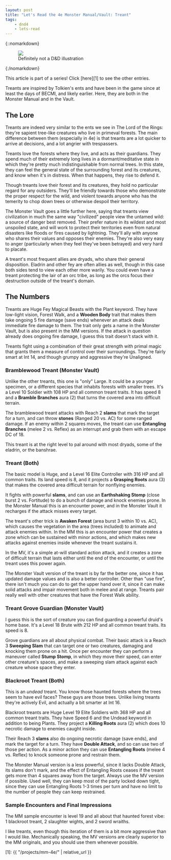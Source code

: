 ```yaml
---
layout: post
title: "Let's Read the 4e Monster Manual/Vault: Treant"
tags:
    - dnd4
    - lets-read
---
```


{::nomarkdown}
<figure class="left">
  <img src="{{ "/assets/wir-mm-4e-treant.png" | absolute_url }}"/>
  <figcaption>
    Definitely not a D&D illustration
  </figcaption>
</figure>
{:/nomarkdown}

This article is part of a series! Click [here][1] to see the other entries.

Treants are inspired by Tolkien's ents and have been in the game since at least
the days of BECMI, and likely earlier. Here, they are both in the Monster Manual
and in the Vault.

## The Lore

Treants are indeed very similar to the ents we see in The Lord of the Rings:
they're sapient tree-like creatures who live in primeval forests. The main
difference between them (especially in 4e) is that treants are a lot quicker to
arrive at decisions, and a lot angrier with trespassers.

Treants love the forests where they live, and acts as their guardians. They
spend much of their extremely long lives in a dormant/meditative state in which
they're pretty much indistinguishable from normal trees. In this state, they can
feel the general state of the surrounding forest and its creatures, and know
when it's in distress. When that happens, they rise to defend it.

Though treants love their forest and its creatures, they hold no particular
regard for any outsiders. They'll be friendly towards those who demonstrate the
proper respect for the wild, and violent towards anyone who has the temerity to
chop down trees or otherwise despoil their territory.

The Monster Vault goes a little further here, saying that treants view
civilization in much the same way "civilized" people view the untamed wild: a
source of danger best removed. Their prefer nature in its wildest and most
unspoiled state, and will work to protect their territories even from natural
disasters like floods or fires caused by lightning. They'll ally with anyone who
shares their values and opposes their enemies. They're also very easy to anger
(particularly when they feel they've been betrayed) and very hard to placate.

A treant's most frequent allies are dryads, who share their general
disposition. Eladrin and other fey are often allies as well, though in this case
both sides tend to view each other more warily. You could even have a treant
protecting the lair of an orc tribe, as long as the orcs focus their destruction
outside of the treant's domain.

## The Numbers

Treants are Huge Fey Magical Beasts with the Plant keyword. They have low-light
vision, Forest Walk, and a **Wooden Body** trait that makes them take ongoing 5
fire damage (save ends) whenever an attack deals immediate fire damage to
them. The trait only gets a name in the Monster Vault, but is also present in
the MM versions. If the attack in question already does ongoing fire damage, I
guess this trait doesn't stack with it.

Treants fight using a combination of their great strength with primal magic that
grants them a measure of control over their surroundings. They're fairly smart
at Int 14, and though grumpy and aggressive they're Unaligned.

### Bramblewood Treant (Monster Vault)

Unlike the other treants, this one is "only" Large. It could be a younger
specimen, or a different species that inhabits forests with smaller trees. It's
a Level 10 Soldier with 108 HP and all common treant traits. It has speed 8 and
a **Bramble Branches** aura (2) that turns the covered area into difficult
terrain.

The bramblewood treant attacks with Reach 2 **slams** that mark the target for a
turn, and can throw **stones** (Ranged 20 vs. AC) for some ranged damage. If an
enemy within 2 squares moves, the treant can use **Entangling Branches** (melee
2 vs. Reflex) as an interrupt and grab them with an escape DC of 18.

This treant is at the right level to pal around with most dryads, some of the
eladrin, or the banshrae.

### Treant (Both)

The basic model is Huge, and a Level 16 Elite Controller with 316 HP and all
common traits. Its land speed is 8, and it projects a **Grasping Roots** aura
(3) that makes the covered area difficult terrain for nonflying enemies.

It fights with powerful **slams**, and can use an **Earthshaking Stomp** (close
burst 2 vs. Fortitude) to do a bunch of damage and knock enemies prone. In the
Monster Manual this is an encounter power, and in the Monster Vault it recharges
if the attack misses every target.

The treant's other trick is **Awaken Forest** (area burst 3 within 10 vs. AC),
which causes the vegetation in the area (trees included) to animate and attack
enemies within. In the MM this is an encounter power that creates a zone which
can be sustained with minor actions, and which makes new attacks against enemies
inside whenever the treant sustains it.

In the MV, it's a simple at-will standard action attack, and it creates a zone
of difficult terrain that lasts either until the end of the encounter, or until
the treant uses this power again.

The Monster Vault version of the treant is by far the better one, since it has
updated damage values and is also a better controller. Other than "use fire",
there isn't much you can do to get the upper hand over it, since it can make
solid attacks and impair movement both in melee and at range. Treants pair
really well with other creatures that have the Forest Walk ability.

### Treant Grove Guardian (Monster Vault)

I guess this is the sort of creature you can find guarding a powerful druid's
home base. It's a Level 18 Brute with 212 HP and all common treant traits. Its
speed is 8.

Grove guardians are all about physical combat. Their basic attack is a Reach 3
**Sweeping Slam** that can target one or two creatures, damaging and knocking
them prone on a hit. Once per encounter they can perform a maneuver called
**Stump Stomp**, in which they move their speed, can enter other creature's
spaces, and make a sweeping slam attack against each creature whose space they
enter.

### Blackroot Treant (Both)

This is an _undead_ treant. You know those haunted forests where the trees seem
to have evil faces? These guys are those trees. Unlike living treants they're
actively Evil, and actually a bit smarter at Int 16.

Blackroot treants are Huge Level 19 Elite Soldiers with 368 HP and all common
treant traits. They have Speed 6 and the Undead keyword in addition to being
Plants. They project a **Killing Roots** aura (2) which does 10 necrotic damage
to enemies caught inside.

Their Reach 3 **slams** also do ongoing necrotic damage (save ends), and mark the target
for a turn. They have **Double Attack**, and so can use two of those per
action. As a minor action they can use **Entangling Roots** (melee 4 vs. Reflex)
to knock someone prone and restrain them.

The Monster Manual version is a less powerful, since it lacks Double Attack, its
slams don't mark, and the effect of Entangling Roots ceases if the treant gets
more than 4 squares away from the target. Always use the MV version if
possible. Used well, they can keep most of the party locked down tight, since
they can use Entangling Roots 1-3 times per turn and have no limit to the number
of people they can keep restrained.

### Sample Encounters and Final Impressions

The MM sample encounter is level 19 and all about that haunted forest vibe: 1
blackroot treant, 2 slaughter wights, and 2 sword wraiths.

I like treants, even though this iteration of them is a bit more aggressive than
I would like. Mechanically speaking, the MV versions are clearly superior to the
MM originals, and you should use them whenever possible.

[1]: {{ "/projects/mm-4e/" | relative_url }}

